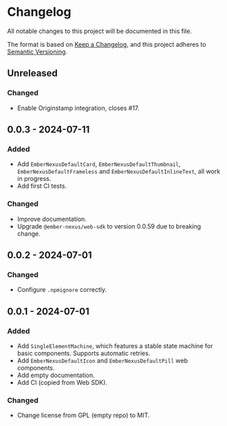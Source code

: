 # Changelog
All notable changes to this project will be documented in this file.

The format is based on [Keep a Changelog](https://keepachangelog.com/en/1.0.0/),
and this project adheres to [Semantic Versioning](https://semver.org/spec/v2.0.0.html).

## Unreleased
### Changed
- Enable Originstamp integration, closes #17.

## 0.0.3 - 2024-07-11
### Added
- Add `EmberNexusDefaultCard`, `EmberNexusDefaultThumbnail`, `EmberNexusDefaultFrameless` and `EmberNexusDefaultInlineText`, all work in progress.
- Add first CI tests.

### Changed
- Improve documentation.
- Upgrade `@ember-nexus/web-sdk` to version 0.0.59 due to breaking change.

## 0.0.2 - 2024-07-01
### Changed
- Configure `.npmignore` correctly.

## 0.0.1 - 2024-07-01
### Added
- Add `SingleElementMachine`, which features a stable state machine for basic components. Supports automatic retries.
- Add `EmberNexusDefaultIcon` and `EmberNexusDefaultPill` web components.
- Add empty documentation.
- Add CI (copied from Web SDK).

### Changed
- Change license from GPL (empty repo) to MIT.
